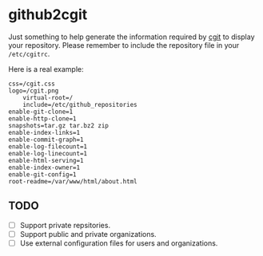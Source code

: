 # github2cgit

Just something to help generate the information required by [cgit][0] to
display your repository.  Please remember to include the repository file in
your `/etc/cgitrc`.

Here is a real example:

    css=/cgit.css
    logo=/cgit.png
        virtual-root=/
        include=/etc/github_repositories
    enable-git-clone=1
    enable-http-clone=1
    snapshots=tar.gz tar.bz2 zip
    enable-index-links=1
    enable-commit-graph=1
    enable-log-filecount=1
    enable-log-linecount=1
    enable-html-serving=1
    enable-index-owner=1
    enable-git-config=1
    root-readme=/var/www/html/about.html

## TODO

- [ ] Support private repsitories.
- [ ] Support public and private organizations.
- [ ] Use external configuration files for users and organizations.

[0]: http://git.zx2c4.com/cgit/
